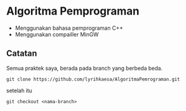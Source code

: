 # Algoritma Pemprograman

- Menggunakan bahasa pemprograman C++
- Menggunakan compailler MinGW

## Catatan

Semua praktek saya, berada pada branch yang berbeda beda.

```
git clone https://github.com/lyrihkaesa/AlgoritmaPemrograman.git
```

setelah itu

```
git checkout <nama-branch>
```
